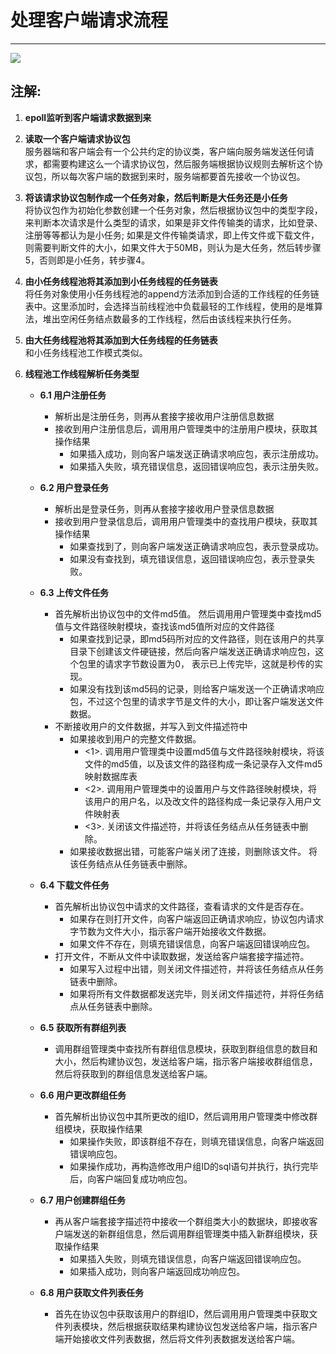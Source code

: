 # 处理客户端请求流程  
---
![](https://i.imgur.com/BFUo6gp.png)    


## 注解:  
1. **epoll监听到客户端请求数据到来**  
     
2. **读取一个客户端请求协议包**  
   服务器端和客户端会有一个公共约定的协议类，客户端向服务端发送任何请求，都需要构建这么一个请求协议包，然后服务端根据协议规则去解析这个协议包，所以每次客户端的数据到来时，服务端都要首先接收一个协议包。  

3. **将该请求协议包制作成一个任务对象，然后判断是大任务还是小任务**  
   将协议包作为初始化参数创建一个任务对象，然后根据协议包中的类型字段，来判断本次请求是什么类型的请求，如果是非文件传输类的请求，比如登录、注册等等都认为是小任务; 如果是文件传输类请求，即上传文件或下载文件，则需要判断文件的大小，如果文件大于50MB，则认为是大任务，然后转步骤5，否则即是小任务，转步骤4。  

4. **由小任务线程池将其添加到小任务线程的任务链表**   
   将任务对象使用小任务线程池的append方法添加到合适的工作线程的任务链表中。这里添加时，会选择当前线程池中负载最轻的工作线程，使用的是堆算法，堆出空闲任务结点数最多的工作线程，然后由该线程来执行任务。  

5. **由大任务线程池将其添加到大任务线程的任务链表**    
   和小任务线程池工作模式类似。  

6. **线程池工作线程解析任务类型**  
	- **6.1 用户注册任务**  
		- 解析出是注册任务，则再从套接字接收用户注册信息数据
		- 接收到用户注册信息后，调用用户管理类中的注册用户模块，获取其操作结果 
			- 如果插入成功，则向客户端发送正确请求响应包，表示注册成功。  
			- 如果插入失败，填充错误信息，返回错误响应包，表示注册失败。  
		
	- **6.2 用户登录任务**  
		- 解析出是登录任务，则再从套接字接收用户登录信息数据
		- 接收到用户登录信息后，调用用户管理类中的查找用户模块，获取其操作结果
			- 如果查找到了，则向客户端发送正确请求响应包，表示登录成功。
			- 如果没有查找到，填充错误信息，返回错误响应包，表示登录失败。
		
	- **6.3 上传文件任务**  
		- 首先解析出协议包中的文件md5值。 然后调用用户管理类中查找md5值与文件路径映射模块，查找该md5值所对应的文件路径 
			- 如果查找到记录，即md5码所对应的文件路径，则在该用户的共享目录下创建该文件硬链接，然后向客户端发送正确请求响应包，这个包里的请求字节数设置为0， 表示已上传完毕，这就是秒传的实现。
			- 如果没有找到该md5码的记录，则给客户端发送一个正确请求响应包，不过这个包里的请求字节是文件的大小，即让客户端发送文件数据。
		- 不断接收用户的文件数据，并写入到文件描述符中
			- 如果接收到用户的完整文件数据。
				- <1>. 调用用户管理类中设置md5值与文件路径映射模块，将该文件的md5值，以及该文件的路径构成一条记录存入文件md5映射数据库表
				- <2>. 调用用户管理类中的设置用户与文件路径映射模块，将该用户的用户名，以及改文件的路径构成一条记录存入用户文件映射表
				- <3>. 关闭该文件描述符，并将该任务结点从任务链表中删除。  
			- 如果接收数据出错，可能客户端关闭了连接，则删除该文件。 将该任务结点从任务链表中删除。  
		
	- **6.4 下载文件任务**  
		- 首先解析出协议包中请求的文件路径，查看请求的文件是否存在。
			- 如果存在则打开文件，向客户端返回正确请求响应，协议包内请求字节数为文件大小，指示客户端开始接收文件数据。
			- 如果文件不存在，则填充错误信息，向客户端返回错误响应包。 
		- 打开文件，不断从文件中读取数据，发送给客户端套接字描述符。
			- 如果写入过程中出错，则关闭文件描述符，并将该任务结点从任务链表中删除。
			- 如果将所有文件数据都发送完毕，则关闭文件描述符，并将任务结点从任务链表中删除。
			
	- **6.5 获取所有群组列表**  
	 	- 调用群组管理类中查找所有群组信息模块，获取到群组信息的数目和大小，然后构建协议包，发送给客户端，指示客户端接收群组信息，然后将获取到的群组信息发送给客户端。  
	 	
	- **6.6 用户更改群组任务**  
		- 首先解析出协议包中其所更改的组ID，然后调用用户管理类中修改群组模块，获取操作结果
			- 如果操作失败，即该群组不存在，则填充错误信息，向客户端返回错误响应包。
			- 如果操作成功，再构造修改用户组ID的sql语句并执行，执行完毕后，向客户端回复成功响应包。  
		
	- **6.7 用户创建群组任务**  
	    - 再从客户端套接字描述符中接收一个群组类大小的数据块，即接收客户端发送的新群组信息，然后调用群组管理类中插入新群组模块，获取操作结果  
	    	- 如果插入失败，则填充错误信息，向客户端返回错误响应包。
	    	- 如果插入成功，则向客户端返回成功响应包。
	    	
	- **6.8 用户获取文件列表任务**  
		- 首先在协议包中获取该用户的群组ID，然后调用用户管理类中获取文件列表模块，然后根据获取结果构建协议包发送给客户端，指示客户端开始接收文件列表数据，然后将文件列表数据发送给客户端。
